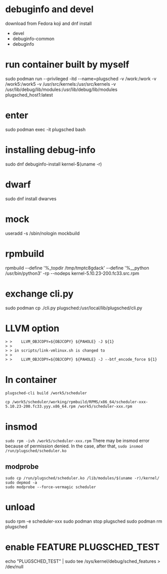 # debuginfo and devel
download from Fedora koji and dnf install
- devel
- debuginfo-common
- debuginfo

# run container built by myself
sudo podman run --privileged -itd --name=plugsched -v /work:/work -v /work5:/work5 -v /usr/src/kernels:/usr/src/kernels -v /usr/lib/debug/lib/modules:/usr/lib/debug/lib/modules plugsched_host1:latest

# enter
sudo podman exec -it plugsched bash

# installing debug-info
sudo dnf debuginfo-install kernel-$(uname -r)

# dwarf
sudo dnf install dwarves

# mock
useradd -s /sbin/nologin mockbuild

# rpmbuild
rpmbuild --define '%_topdir /tmp/tmptc8gdack' --define '%__python /usr/bin/python3' -rp --nodeps kernel-5.10.23-200.fc33.src.rpm


# exchange cli.py
sudo podman cp ./cli.py plugsched:/usr/local/lib/plugsched/cli.py

# LLVM option
```
> >    LLVM_OBJCOPY=${OBJCOPY} ${PAHOLE} -J ${1}
> >
> > in scripts/link-vmlinux.sh is changed to
> >
> >    LLVM_OBJCOPY=${OBJCOPY} ${PAHOLE} -J --btf_encode_force ${1}
```

# In container
```
plugsched-cli build /work5/scheduler

cp /work5/scheduler/working/rpmbuild/RPMS/x86_64/scheduler-xxx-5.10.23-200.fc33.yyy.x86_64.rpm /work5/scheduler-xxx.rpm
```

# insmod
```sudo rpm -ivh /work5/scheduler-xxx.rpm```
There may be insmod error because of permission denied.
In the case, after that,
```sudo insmod /run/plugsched/scheduler.ko```

## modprobe
```
sudo cp /run/plugsched/scheduler.ko /lib/modules/$(uname -r)/kernel/
sudo depmod -a
sudo modprobe --force-vermagic scheduler
```

# unload
sudo rpm -e scheduler-xxx
sudo podman stop plugsched
sudo podman rm plugsched




# enable FEATURE PLUGSCHED_TEST
echo "PLUGSCHED_TEST" | sudo tee /sys/kernel/debug/sched_features > /dev/null


